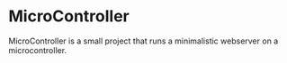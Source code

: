 MicroController
===============
MicroController is a small project that runs a minimalistic webserver on a microcontroller.
